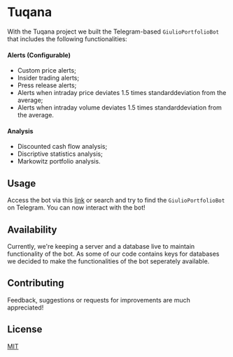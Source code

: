 # Tuqana

With the Tuqana project we built the Telegram-based ```GiulioPortfolioBot``` that includes the following functionalities:

#### Alerts (Configurable)

* Custom price alerts;
* Insider trading alerts;
* Press release alerts;
* Alerts when intraday price deviates 1.5 times standarddeviation from the average;
* Alerts when intraday volume deviates 1.5 times standarddeviation from the average.

#### Analysis

* Discounted cash flow analysis;
* Discriptive statistics analysis;
* Markowitz portfolio analysis.


## Usage

Access the bot via this [link](https://t.me/GiulioPortfolioBot) or search and try to find the ```GiulioPortfolioBot``` on Telegram. You can now interact with the bot!

## Availability

Currently, we're keeping a server and a database live to maintain functionality of the bot. As some of our code contains keys for databases we decided to make the functionalities of the bot seperately available.

## Contributing
Feedback, suggestions or requests for improvements are much appreciated!


## License
[MIT](https://choosealicense.com/licenses/mit/)

